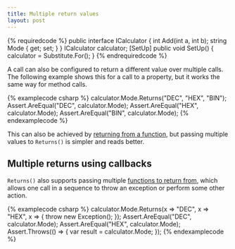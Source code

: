 ```yaml
---
title: Multiple return values
layout: post
---
```


{% requiredcode %}
public interface ICalculator {
	int Add(int a, int b);
	string Mode { get; set; }
}
ICalculator calculator;
[SetUp] public void SetUp() { calculator = Substitute.For<ICalculator>(); }
{% endrequiredcode %}

A call can also be configured to return a different value over multiple calls. The following example shows this for a call to a property, but it works the same way for method calls.

{% examplecode csharp %}
calculator.Mode.Returns("DEC", "HEX", "BIN");
Assert.AreEqual("DEC", calculator.Mode);
Assert.AreEqual("HEX", calculator.Mode);
Assert.AreEqual("BIN", calculator.Mode);
{% endexamplecode %}

This can also be achieved by [returning from a function](/help/return-from-function), but passing multiple values to `Returns()` is simpler and reads better.

## Multiple returns using callbacks

`Returns()` also supports passing multiple [functions to return from](/help/return-from-function), which allows one call in a sequence to throw an exception or perform some other action. 

{% examplecode csharp %}
calculator.Mode.Returns(x => "DEC", x => "HEX", x => { throw new Exception(); });
Assert.AreEqual("DEC", calculator.Mode);
Assert.AreEqual("HEX", calculator.Mode);
Assert.Throws<Exception>(() => { var result = calculator.Mode; });
{% endexamplecode %}
